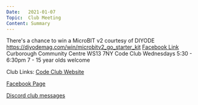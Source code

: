 ```yaml
---
Date:   2021-01-07
Topic:  Club Meeting
Content: Summary
---
```

There's a chance to win a MicroBIT v2 courtesy of DIYODE
https://diyodemag.com/win/microbitv2_go_starter_kit
[Facebook Link](https://www.facebook.com/1481985248595237/posts/3396858063774603/)
Curborough Community Centre
WS13 7NY
Code Club
Wednesdays 5:30 - 6:30pm
7 - 15 year olds welcome

Club Links:
[Code Club Website](https://lichfield-code-club.github.io/)

[Facebook Page](https://www.facebook.com/LichfieldCoders)

[Discord club messages](https://discord.gg/szz6xGK)
